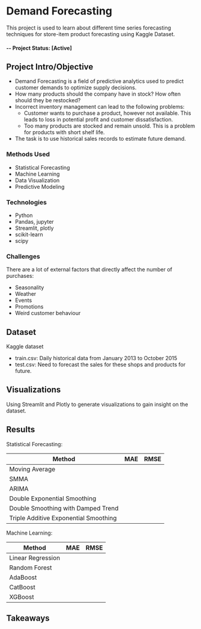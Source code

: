 # Demand Forecasting
This project is used to learn about different time series forecasting techniques for store-item product forecasting using Kaggle Dataset.

#### -- Project Status: [Active]

## Project Intro/Objective 
- Demand Forecasting is a field of predictive analytics used to predict customer demands to optimize supply decisions.
- How many products should the company have in stock? How often should they be restocked?
- Incorrect inventory management can lead to the following problems:
  - Customer wants to purchase a product, however not available. This leads to loss in potential profit and customer dissatisfaction.
  - Too many products are stocked and remain unsold. This is a problem for products with short shelf life.
- The task is to use historical sales records to estimate future demand.

### Methods Used
* Statistical Forecasting
* Machine Learning
* Data Visualization
* Predictive Modeling

### Technologies
* Python
* Pandas, jupyter
* Streamlit, plotly
* scikit-learn
* scipy

### Challenges
There are a lot of external factors that directly affect the number of purchases:
* Seasonality
* Weather
* Events
* Promotions
* Weird customer behaviour

## Dataset
Kaggle dataset
* train.csv: Daily historical data from January 2013 to October 2015
* test.csv: Need to forecast the sales for these shops and products for future.

## Visualizations
Using Streamlit and Plotly to generate visualizations to gain insight on the dataset.

## Results

Statistical Forecasting:

| Method                                | MAE  | RMSE  |
| --------------------------------------|:----:| -----:|
| Moving Average                        |      |       |
| SMMA                                  |      |       |
| ARIMA                                 |      |       |
| Double Exponential Smoothing          |      |       |
| Double Smoothing with Damped Trend    |      |       |
| Triple Additive Exponential Smoothing |      |       |

Machine Learning:

| Method                                | MAE  | RMSE  |
| --------------------------------------|:----:| -----:|
| Linear Regression                     |      |       |
| Random Forest                         |      |       |
| AdaBoost                              |      |       |
| CatBoost                              |      |       |
| XGBoost                               |      |       |

## Takeaways





